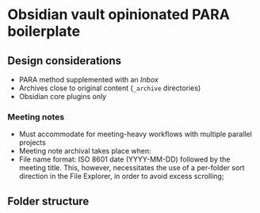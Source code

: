# Obsidian vault opinionated PARA boilerplate

## Design considerations

- PARA method supplemented with an *Inbox*
- Archives close to original content (`_archive` directories)
- Obsidian core plugins only

### Meeting notes

- Must accommodate for meeting-heavy workflows with multiple parallel projects
- Meeting note archival takes place when:
- File name format: ISO 8601 date (YYYY-MM-DD) followed by the meeting title. This, however, necessitates the use of a per-folder sort direction in the File Explorer, in order to avoid excess scrolling;

## Folder structure

